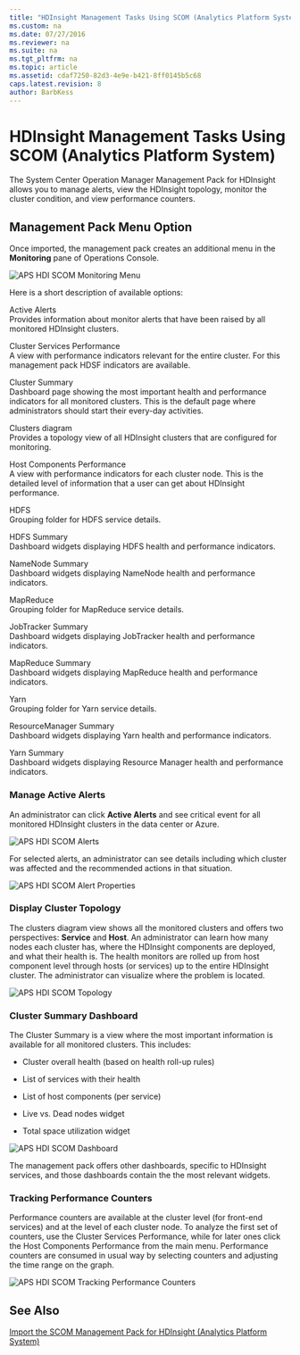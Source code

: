 ```yaml
---
title: "HDInsight Management Tasks Using SCOM (Analytics Platform System)"
ms.custom: na
ms.date: 07/27/2016
ms.reviewer: na
ms.suite: na
ms.tgt_pltfrm: na
ms.topic: article
ms.assetid: cdaf7250-82d3-4e9e-b421-8ff0145b5c68
caps.latest.revision: 8
author: BarbKess
---
```

# HDInsight Management Tasks Using SCOM (Analytics Platform System)
The System Center Operation Manager Management Pack for HDInsight allows you to manage alerts, view the HDInsight topology, monitor the cluster condition, and view performance counters.  
  
## Management Pack Menu Option  
Once imported, the management pack creates an additional menu in the **Monitoring** pane of Operations Console.  
  
![APS HDI SCOM Monitoring Menu](../management/media/APS_HDI_SCOM.png "APS_HDI_SCOM")  
  
Here is a short description of available options:  
  
Active Alerts  
Provides information about monitor alerts that have been raised by all monitored HDInsight clusters.  
  
Cluster Services Performance  
A view with performance indicators relevant for the entire cluster. For this management pack HDSF indicators are available.  
  
Cluster Summary  
Dashboard page showing the most important health and performance indicators for all monitored clusters. This is the default page where administrators should start their every-day activities.  
  
Clusters diagram  
Provides a topology view of all HDInsight clusters that are configured for monitoring.  
  
Host Components Performance  
A view with performance indicators for each cluster node. This is the detailed level of information that a user can get about HDInsight performance.  
  
HDFS  
Grouping folder for HDFS service details.  
  
HDFS Summary  
Dashboard widgets displaying HDFS health and performance indicators.  
  
NameNode Summary  
Dashboard widgets displaying NameNode health and performance indicators.  
  
MapReduce  
Grouping folder for MapReduce service details.  
  
JobTracker Summary  
Dashboard widgets displaying JobTracker health and performance indicators.  
  
MapReduce Summary  
Dashboard widgets displaying MapReduce health and performance indicators.  
  
Yarn  
Grouping folder for Yarn service details.  
  
ResourceManager Summary  
Dashboard widgets displaying Yarn health and performance indicators.  
  
Yarn Summary  
Dashboard widgets displaying Resource Manager health and performance indicators.  
  
### Manage Active Alerts  
An administrator can click **Active Alerts** and see critical event for all monitored HDInsight clusters in the data center or Azure.  
  
![APS HDI SCOM Alerts](../management/media/APS_HDI_SCOM_Alerts.png "APS_HDI_SCOM_Alerts")  
  
For selected alerts, an administrator can see details including which cluster was affected and the recommended actions in that situation.  
  
![APS HDI SCOM Alert Properties](../management/media/APS_HDI_SCOM_AlertProps.png "APS_HDI_SCOM_AlertProps")  
  
### Display Cluster Topology  
The clusters diagram view shows all the monitored clusters and offers two perspectives: **Service** and **Host**. An administrator can learn how many nodes each cluster has, where the HDInsight components are deployed, and what their health is. The health monitors are rolled up from host component level through hosts (or services) up to the entire HDInsight cluster. The administrator can visualize where the problem is located.  
  
![APS HDI SCOM Topology](../management/media/APS_HDI_SCOM_Topology.png "APS_HDI_SCOM_Topology")  
  
### Cluster Summary Dashboard  
The Cluster Summary is a view where the most important information is available for all monitored clusters. This includes:  
  
-   Cluster overall health (based on health roll-up rules)  
  
-   List of services with their health  
  
-   List of host components (per service)  
  
-   Live vs. Dead nodes widget  
  
-   Total space utilization widget  
  
![APS HDI SCOM Dashboard](../management/media/APS_HDI_SCOM_Dashboard.png "APS_HDI_SCOM_Dashboard")  
  
The management pack offers other dashboards, specific to HDInsight services, and those dashboards contain the the most relevant widgets.  
  
### Tracking Performance Counters  
Performance counters are available at the cluster level  (for front-end services) and at the level of each cluster node. To analyze the first set of counters, use the Cluster Services Performance,  while for later ones click the Host Components Performance from the main menu.  Performance counters are consumed in usual way by selecting counters and adjusting the time range on the graph.  
  
![APS HDI SCOM Tracking Performance Counters](../management/media/APS_HDI_SCOM_Tracking.png "APS_HDI_SCOM_Tracking")  
  
## See Also  
[Import the SCOM Management Pack for HDInsight &#40;Analytics Platform System&#41;](../management/import-the-scom-management-pack-for-hdinsight-analytics-platform-system.md)  
  
